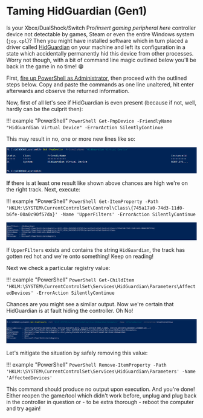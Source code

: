 # Taming HidGuardian (Gen1)

Is your Xbox/DualShock/Switch Pro/*insert gaming peripheral here* controller device not detectable by games, Steam or even the entire Windows system (`joy.cpl`)? Then you might have installed software which in turn placed a driver called [HidGuardian](https://github.com/nefarius/HidGuardian) on your machine and left its configuration in a state which accidentally permanently hid this device from other processes. Worry not though, with a bit of command line magic outlined below you'll be back in the game in no time! :grin: 

First, [fire up PowerShell as Administrator](https://www.top-password.com/blog/5-ways-to-run-powershell-as-administrator-in-windows-10/), then proceed with the outlined steps below. Copy and paste the commands as one line unaltered, hit enter afterwards and observe the returned information.

Now, first of all let's see if HidGuardian is even present (because if not, well, hardly can be the culprit then):

!!! example "PowerShell"
    ```PowerShell
    Get-PnpDevice -FriendlyName "HidGuardian Virtual Device" -ErrorAction SilentlyContinue
    ```

This may result in no, one or more new lines like so:

[![hg1.png](../../assets/uploads/files/1588618224736-hg1.png)](../../assets/uploads/files/1588618224736-hg1.png)

**If** there is at least one result like shown above chances are high we're on the right track. Next, execute:

!!! example "PowerShell"
    ```PowerShell
    Get-ItemProperty -Path 'HKLM:\SYSTEM\CurrentControlSet\Control\Class\{745a17a0-74d3-11d0-b6fe-00a0c90f57da}' -Name 'UpperFilters' -ErrorAction SilentlyContinue
    ```

[![adb623e4-a38a-41d6-add4-95b1e27fadc3-image.png](../../assets/uploads/files/1588618398718-adb623e4-a38a-41d6-add4-95b1e27fadc3-image.png)](../../assets/uploads/files/1588618398718-adb623e4-a38a-41d6-add4-95b1e27fadc3-image.png)

If `UpperFilters` exists and contains the string `HidGuardian`, the track has gotten red hot and we're onto something! Keep on reading!

Next we check a particular registry value:

!!! example "PowerShell"
    ```PowerShell
    Get-ChildItem 'HKLM:\SYSTEM\CurrentControlSet\Services\HidGuardian\Parameters\AffectedDevices' -ErrorAction SilentlyContinue
    ```

Chances are you might see a similar output. Now we're certain that HidGuardian is at fault hiding the controller. Oh No!

[![a57312e0-3ca3-42d2-b526-4d26d54e3c09-image.png](../../assets/uploads/files/1588618303458-a57312e0-3ca3-42d2-b526-4d26d54e3c09-image.png)](../../assets/uploads/files/1588618303458-a57312e0-3ca3-42d2-b526-4d26d54e3c09-image.png)

Let's mitigate the situation by safely removing this value:

!!! example "PowerShell"
    ```PowerShell
    Remove-ItemProperty -Path 'HKLM:\SYSTEM\CurrentControlSet\Services\HidGuardian\Parameters' -Name 'AffectedDevices'
    ```

This command should produce no output upon execution. And you're done! Either reopen the game/tool which didn't work before, unplug and plug back in the controller in question or - to be extra thorough - reboot the computer and try again!
